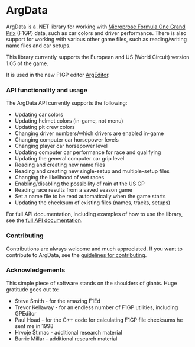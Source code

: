 # ArgData

ArgData is a .NET library for working with [Microprose Formula One Grand Prix](https://en.wikipedia.org/wiki/Formula_One_Grand_Prix_(video_game)) (F1GP) data, such as car colors and driver performance. There is also support for working with various other game files, such as reading/writing name files and car setups.

This library currently supports the European and US (World Circuit) version 1.05 of the game.

It is used in the new F1GP editor [ArgEditor](http://manicomio.se/argeditor).


### API functionality and usage

The ArgData API currently supports the following:

- Updating car colors
- Updating helmet colors (in-game, not menu)
- Updating pit crew colors
- Changing driver numbers/which drivers are enabled in-game
- Changing computer car horsepower levels
- Changing player car horsepower level
- Updating computer car performance for race and qualifying
- Updating the general computer car grip level
- Reading and creating new name files
- Reading and creating new single-setup and multiple-setup files
- Changing the likelihood of wet races
- Enabling/disabling the possibility of rain at the US GP
- Reading race results from a saved season game
- Set a name file to be read automatically when the game starts
- Updating the checksum of existing files (names, tracks, setups)

For full API documentation, including examples of how to use the library,
see the [full API documentation](http://manicomio.se/argdata).


### Contributing

Contributions are always welcome and much appreciated. If you want to contribute to ArgData, see the [guidelines for contributing](CONTRIBUTING.MD).


### Acknowledgements

This simple piece of software stands on the shoulders of giants. Huge gratitude goes out to:

* Steve Smith - for the amazing F1Ed
* Trevor Kellaway - for an endless number of F1GP utilities, including GPEditor
* Paul Hoad - for the C++ code for calculating F1GP file checksums he sent me in 1998
* Hrvoje Štimac - additional research material
* Barrie Millar - additional research material
